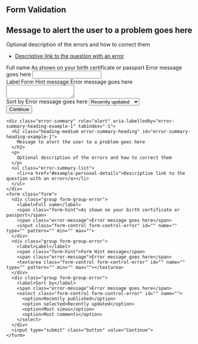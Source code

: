 ## Form Validation

<div class="error-summary" role="alert" aria-labelledby="error-summary-heading-example-1" tabindex="-1">
  <h2 class="heading-medium error-summary-heading" id="error-summary-heading-example-1">
    Message to alert the user to a problem goes here
  </h2>
  <p>
    Optional description of the errors and how to correct them
  </p>
  <ul class="error-summary-list">
    <li><a href="#example-personal-details">Descriptive link to the question with an error</a></li>
  </ul>
</div>
<form class="form">
  <div class="group form-group-error">
    <label>Full name</label>
    <span class="form-hint">As shown on your birth certificate or passport</span>
    <span class="error-message">Error message goes here</span>
    <input class="form-control form-control-error" id="" name="" type="" pattern="" min="" max="">
  </div>
  <div class="group form-group-error">
    <label>Label</label>
    <span class="form-hint">Form Hint message</span>
    <span class="error-message">Error message goes here</span>
    <textarea class="form-control form-control-error" id="" name="" type="" pattern="" min="" max=""></textarea>
  </div>
  <div class="group form-group-error">
    <label>Sort by</label>
    <span class="error-message">Error message goes here</span>
    <select class="form-control form-control-error" id="" name="">
      <option>Recently published</option>
      <option selected>Recently updated</option>
      <option>Most views</option>
      <option>Most comments</option>
    </select>
  </div>
  <input type="submit" class="button" value="Continue">
</form>

    <div class="error-summary" role="alert" aria-labelledby="error-summary-heading-example-1" tabindex="-1">
      <h2 class="heading-medium error-summary-heading" id="error-summary-heading-example-1">
        Message to alert the user to a problem goes here
      </h2>
      <p>
        Optional description of the errors and how to correct them
      </p>
      <ul class="error-summary-list">
        <li><a href="#example-personal-details">Descriptive link to the question with an error</a></li>
      </ul>
    </div>
    <form class="form">
      <div class="group form-group-error">
        <label>Full name</label>
        <span class="form-hint">As shown on your birth certificate or passport</span>
        <span class="error-message">Error message goes here</span>
        <input class="form-control form-control-error" id="" name="" type="" pattern="" min="" max="">
      </div>
      <div class="group form-group-error">
        <label>Label</label>
        <span class="form-hint">Form Hint message</span>
        <span class="error-message">Error message goes here</span>
        <textarea class="form-control form-control-error" id="" name="" type="" pattern="" min="" max=""></textarea>
      </div>
      <div class="group form-group-error">
        <label>Sort by</label>
        <span class="error-message">Error message goes here</span>
        <select class="form-control form-control-error" id="" name="">
          <option>Recently published</option>
          <option selected>Recently updated</option>
          <option>Most views</option>
          <option>Most comments</option>
        </select>
      </div>
      <input type="submit" class="button" value="Continue">
    </form>